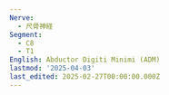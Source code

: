 ```yaml
---
Nerve:
  - 尺骨神経
Segment:
  - C8
  - T1
English: Abductor Digiti Minimi (ADM)
lastmod: '2025-04-03'
last_edited: 2025-02-27T00:00:00.000Z
---
```



